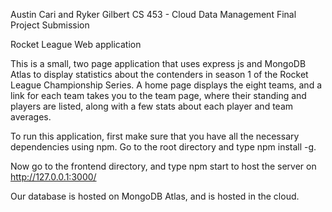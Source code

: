 Austin Cari and Ryker Gilbert
CS 453 - Cloud Data Management
Final Project Submission

Rocket League Web application

This is a small, two page application that uses express js and MongoDB Atlas to
display statistics about the contenders in season 1 of the Rocket League
Championship Series. A home page displays the eight teams, and a link for each
team takes you to the team page, where their standing and players are listed,
along with a few stats about each player and team averages.

To run this application, first make sure that you have all the necessary 
dependencies using npm. Go to the root directory and type npm install -g.

Now go to the frontend directory, and type npm start to host the server on
http://127.0.0.1:3000/

Our database is hosted on MongoDB Atlas, and is hosted in the cloud.